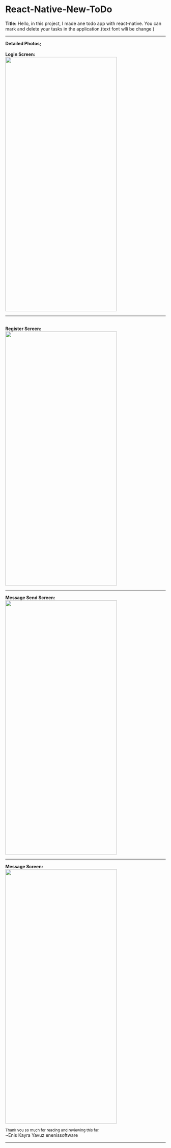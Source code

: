 # React-Native-New-ToDo
<b>Title:</b> Hello, in this project, I made ane todo app with react-native. You can mark and delete your tasks in the application.(text font wlli be change )
<hr>
<b>Detailed Photos;</b><br>
<br><b>Login Screen:<br></b>
<img src="https://user-images.githubusercontent.com/99321522/224670397-ea16e389-3aaf-4ee8-b9e4-029a7d9017e8.png" width="350" height="800" />
<br>
<hr>
<br><b>Register Screen:<br></b>
<img src="https://user-images.githubusercontent.com/99321522/224670472-7657c7fe-e207-40a9-948a-232642ce19a1.png" width="350" height="800" />
<br>
<hr>
<b>Message Send Screen:<br></b>
<img src="https://user-images.githubusercontent.com/99321522/224670619-820248ef-dce7-4e0f-9162-0c32ac9e19db.png" width="350" height="800" />
<br>
<hr>
<b>Message Screen:<br></b>
<img src="https://user-images.githubusercontent.com/99321522/224670734-190d9cca-0336-4953-a1d6-bc0df8bbd173.png" width="350" height="800" />
<br>

<small>Thank you so much for reading and reviewing this far.</small><br>
~Enis Kayra Yavuz
enenissoftware
<hr>

